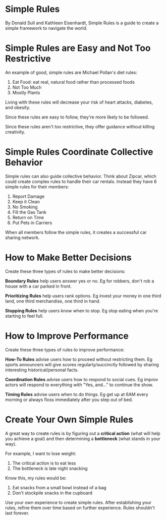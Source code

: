 # Simple Rules

By Donald Sull and Kathleen Eisenhardt, Simple Rules is a guide to create a simple framework to
navigate the world.

# Simple Rules are Easy and Not Too Restrictive

An example of good, simple rules are Michael Pollan's diet rules:

1. Eat Food: eat real, natural food rather than processed foods
2. Not Too Much
3. Mostly Plants

Living with these rules will decrease your risk of heart attacks, diabetes, and obesity.

Since these rules are easy to follow, they're more likely to be followed.

Since these rules aren't too restrictive, they offer guidance without killing creativity.

# Simple Rules Coordinate Collective Behavior

Simple rules can also guide collective behavior. Think about Zipcar, which could create complex
rules to handle their car rentals. Instead they have 6 simple rules for their members:

1. Report Damage
2. Keep it Clean
3. No Smoking
4. Fill the Gas Tank
5. Return on Time
6. Put Pets in Carriers

When all members follow the simple rules, it creates a successful car sharing network.

# How to Make Better Decisions

Create these three types of rules to make better decisions:

**Boundary Rules** help users answer yes or no. Eg for robbers, don't rob a house with a car parked
in front.

**Prioritizing Rules** help users rank options. Eg invest your money in one third land, one third
merchandise, one third in hand.

**Stopping Rules** help users know when to stop. Eg stop eating when you're starting to feel full.

# How to Improve Performance

Create these three types of rules to improve performance:

**How-To Rules** advise users how to proceed without restricting them. Eg sports announcers will
give scores regularly/succinctly followed by sharing interesting historical/personal facts.

**Coordination Rules** advise users how to respond to social cues. Eg improv actors will respond to
everything with "Yes, and..." to continue the show.

**Timing Rules** advise users when to do things. Eg get up at 6AM every morning or always floss
immediately after you step out of bed.

# Create Your Own Simple Rules

A great way to create rules is by figuring out a **critical action** (what will help you achieve
a goal) and then determining a **bottleneck** (what stands in your way).

For example, I want to lose weight:

1. The critical action is to eat less
2. The bottleneck is late night snacking

Know this, my rules would be:

1. Eat snacks from a small bowl instead of a bag
2. Don't stockpile snacks in the cupboard

Use your own experience to create simple rules. After establishing your rules, refine them over time
based on further experience. Rules shouldn't last forever.
